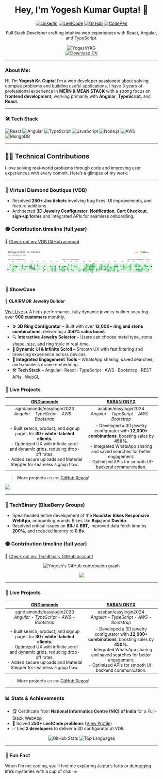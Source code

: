 <div align="center">
  <h1>Hey, I'm Yogesh Kumar Gupta! 👋</h1>
  <div align="center">
    <a href="https://www.linkedin.com/in/yogeshkrgupta/"><img src="https://img.shields.io/badge/-LinkedIn-0A66C2?logo=linkedin&logoColor=white" alt="LinkedIn"/></a>
    <a href="https://leetcode.com/u/user4816XH/"><img src="https://img.shields.io/badge/-LeetCode-FFA116?logo=leetcode&logoColor=black" alt="LeetCode"/></a>
    <a href="https://github.com/YogeshYKG"><img src="https://img.shields.io/badge/-GitHub-181717?logo=github&logoColor=white" alt="GitHub"/></a>
    <a href="https://codepen.io/codewithgyogesh"><img src="https://img.shields.io/badge/-CodePen-000000?logo=codepen&logoColor=white" alt="CodePen"/></a>
  </div>
  <p>Full Stack Developer crafting intuitive web experiences with React, Angular, and TypeScript.</p>
  <img src="https://komarev.com/ghpvc/?username=YogeshYKG&label=Profile%20views&color=0e75b6&style=flat" alt="YogeshYKG" style="vertical-align: middle;"/>
  <div style="display: flex; align-items: center; gap: 10px; justify-content: center;">
    <a href="/Resume_Yogesh.pdf" download="Resume_Yogesh.pdf" target="_blank">
      <img src="https://img.shields.io/badge/Download%20CV-007bff?style=flat&logo=pdf&logoColor=white" alt="Download CV" />
    </a>
  </div>
</div>

---

### About Me:
Hi, I’m **Yogesh Kr. Gupta**! I’m a web developer passionate about solving complex problems and building useful applications. I have 3 years of professional experience in **MERN & MEAN STACK** with a strong focus on **frontend development**, working primarily with **Angular**, **TypeScript**, and **React**.

---
### 🛠️ Tech Stack
![React](https://img.shields.io/badge/-React-61DAFB?logo=react&logoColor=black)
![Angular](https://img.shields.io/badge/-Angular-DD0031?logo=angular&logoColor=white)
![TypeScript](https://img.shields.io/badge/-TypeScript-3178C6?logo=typescript&logoColor=white)
![JavaScript](https://img.shields.io/badge/-JavaScript-3178C6?logo=javascript&logoColor=white)
![Node.js](https://img.shields.io/badge/-Node.js-339933?logo=node.js&logoColor=white)
![AWS](https://img.shields.io/badge/-AWS-232F3E?logo=amazon-aws&logoColor=white)
![MongoDB](https://img.shields.io/badge/-MongoDB-47A248?logo=mongodb&logoColor=white)

---
## 👨‍💻 Technical Contributions

I love solving real-world problems through code and improving user experiences with every commit. Here’s a glimpse of my work:

---

### 🏢 Virtual Diamond Boutique (VDB)

- Resolved **250+ Jira tickets** involving bug fixes, UI improvements, and feature additions.
- Architected **3D Jewelry Configurator**, **Notification**, **Cart Checkout**, **sign-up forms** and integrated APIs for seamless onboarding.
### 🟢 Contribution timeline (full year)
🔗 [Check out my VDB GitHub account](https://github.com/GYogesh1234)
<p align="center">
  <img src="GYogesh1234.png" alt="Yogesh's GitHub contribution graph" />
</p>

### 🌟 ShowCase

#### 💍 **CLAIRMOR Jewelry Builder**
[Visit Live ➜](https://clairamor.com/apps/ring-creator/rb-setting-list?jewelry_type=ring&view_type=grid&metal_type=White%20Gold%7C14K&min_price=85.00&max_price=169411.00)
A high-performance, fully dynamic jewelry builder securing over **900 customers** monthly. 

- ⚙️ **3D Ring Configurator** – Built with over **12,000+ ring and stone combinations**, delivering a **450% sales boost**.
- 🔍 **Interactive Jewelry Selector** – Users can choose metal type, stone shape, size, and ring style in real-time.
- 🎯 **Dynamic UI & Infinite Scroll** – Smooth UX with fast filtering and browsing experience across devices.
- 💬 **Integrated Engagement Tools** – WhatsApp sharing, saved searches, and seamless iframe embedding.
- 🛠️ **Tech Stack** – Angular · React · TypeScript · AWS · Bootstrap · REST APIs · WebGL


### 🌟 Live Projects

| [GNDiamonds](https://www.gndiamond.com/) | [SABAN ONYX](https://www.sabanonyx.com/) |
|------------|------------|
| <div align="center"> agndiamonds/easylogin2023<br>*Angular - TypeScript - AWS - Bootstrap*</div> | <div align="center">asaban/easylogin2024<br>*Angular - TypeScript - AWS - Bootstrap*</div> |
| <div align="center">- Built search, product, and signup pages for **30+ white-labeled clients**.<br>- Optimized UX with infinite scroll and dynamic grids, reducing drop-off rates.<br>- Added secure uploads and Material Stepper for seamless signup flow.</div> | <div align="center">- Developed a 3D jewelry configurator with **12,000+ combinations**, boosting sales by **450%**.<br>- Integrated WhatsApp sharing and saved searches for better engagement.<br>- Optimized APIs for smooth UI-backend communication.</div> |

> **More projects** on my [GitHub Repos](https://github.com/YogeshYKG?tab=repositories)!

<p align="left">
  <img src="https://github-readme-streak-stats.herokuapp.com/?user=GYogesh1234&theme=dark&hide_border=true" />
</p>

---

### 🏢 TechBinary (BlueBerry Groups)
 
- Spearheaded entire development of the **Roadster Bikes Responsive WebApp**, onboarding brands Bikes like **Bajaj** and **Davido**.
- Resolved critical issues on **BBJ** & **BBT**, improved data fetch time by **200%**, and reduced latency to **0.8s**.
### 🟢 Contribution timeline (full year)
🔗 [Check out my TechBinary GitHub account](https://github.com/Yogesh-techbinary)

<p align="center">
  <img src="https://ghchart.rshah.org/Yogesh-techbinary" alt="Yogesh's GitHub contribution graph" />
</p>

<p align="center">
  <img src="https://github-readme-streak-stats.herokuapp.com/?user=Yogesh-techbinary&theme=dark&hide_border=true" />
</p>


---

### 🌟 Live Projects

| [GNDiamonds](https://www.gndiamond.com/) | [SABAN ONYX](https://www.sabanonyx.com/) |
|------------|------------|
| <div align="center"> agndiamonds/easylogin2023<br>*Angular - TypeScript - AWS - Bootstrap*</div> | <div align="center">asaban/easylogin2024<br>*Angular - TypeScript - AWS - Bootstrap*</div> |
| <div align="center">- Built search, product, and signup pages for **30+ white-labeled clients**.<br>- Optimized UX with infinite scroll and dynamic grids, reducing drop-off rates.<br>- Added secure uploads and Material Stepper for seamless signup flow.</div> | <div align="center">- Developed a 3D jewelry configurator with **12,000+ combinations**, boosting sales by **450%**.<br>- Integrated WhatsApp sharing and saved searches for better engagement.<br>- Optimized APIs for smooth UI-backend communication.</div> |

> **More projects** on my [GitHub Repos](https://github.com/YogeshYKG?tab=repositories)!

---

### 📊 Stats & Achievements

- 🏆 Certificate from **National Informatics Centre (NIC) of India** for a Full-Stack WebApp
- 🧩 Solved **250+ LeetCode problems** ([View Profile](https://leetcode.com/u/user4816XH/))
- ✅ Led **3 developers** to deliver a 3D configurator at VDB

<div align="center">
  <img src="https://github-readme-stats.vercel.app/api?username=YogeshYKG&show_icons=true&theme=radical" alt="GitHub Stats" />
  <img src="https://github-readme-stats.vercel.app/api/top-langs/?username=YogeshYKG&layout=compact&theme=radical" alt="Top Languages" />
</div>


---

### 🎉 Fun Fact
When I'm not coding, you’ll find me exploring Jaipur’s forts or debugging life’s mysteries with a cup of chai! ☕
